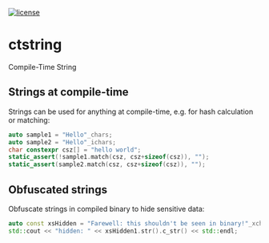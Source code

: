 [![license](https://img.shields.io/github/license/mashape/apistatus.svg)](../master/LICENSE)

# ctstring
Compile-Time String

## Strings at compile-time
Strings can be used for anything at compile-time, e.g. for hash calculation or matching:
```cpp
auto sample1 = "Hello"_chars;
auto sample2 = "Hello"_ichars;
char constexpr csz[] = "hello world";
static_assert(!sample1.match(csz, csz+sizeof(csz)), "");
static_assert(sample2.match(csz, csz+sizeof(csz)), "");
```

## Obfuscated strings
Obfuscate strings in compiled binary to hide sensitive data:
```cpp
auto const xsHidden = "Farewell: this shouldn't be seen in binary!"_xchars;
std::cout << "hidden: " << xsHidden1.str().c_str() << std::endl;
```

